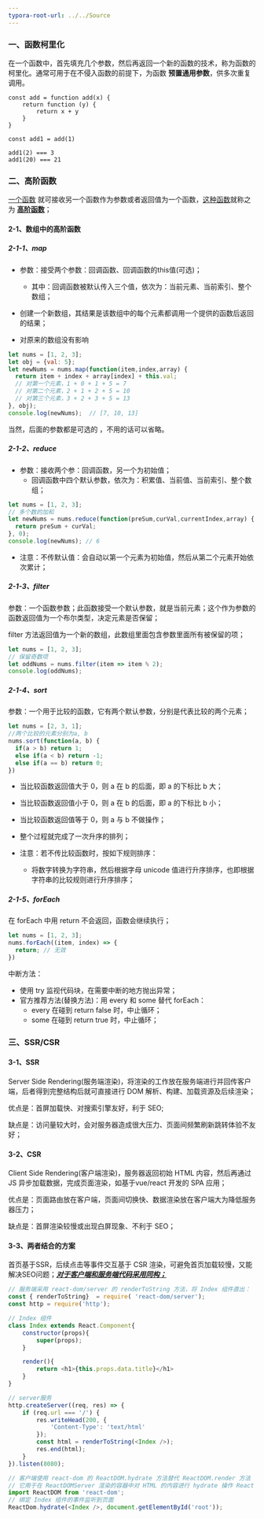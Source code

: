 ```yaml
---
typora-root-url: ../../Source
---
```




### 一、函数柯里化

在一个函数中，首先填充几个参数，然后再返回一个新的函数的技术，称为函数的柯里化。通常可用于在不侵入函数的前提下，为函数 **预置通用参数**，供多次重复调用。

```
const add = function add(x) {
	return function (y) {
		return x + y
	}
}

const add1 = add(1)

add1(2) === 3
add1(20) === 21
```



### 二、高阶函数

<u>一个函数</u> 就可接收另一个函数作为参数或者返回值为一个函数，<u>这种函数</u>就称之为 **<u>高阶函数</u>**；

#### 2-1、数组中的高阶函数

##### 2-1-1、map

- 参数：接受两个参数：回调函数、回调函数的this值(可选)；
  - 其中：回调函数被默认传入三个值，依次为：当前元素、当前索引、整个数组；

- 创建一个新数组，其结果是该数组中的每个元素都调用一个提供的函数后返回的结果；
- 对原来的数组没有影响

```js
let nums = [1, 2, 3];
let obj = {val: 5};
let newNums = nums.map(function(item,index,array) {
  return item + index + array[index] + this.val; 
  // 对第一个元素，1 + 0 + 1 + 5 = 7
  // 对第二个元素，2 + 1 + 2 + 5 = 10
  // 对第三个元素，3 + 2 + 3 + 5 = 13
}, obj);
console.log(newNums);  // [7, 10, 13]
```

当然，后面的参数都是可选的 ，不用的话可以省略。

##### 2-1-2、reduce

- 参数：接收两个参：回调函数，另一个为初始值；
  - 回调函数中四个默认参数，依次为：积累值、当前值、当前索引、整个数组；

```js
let nums = [1, 2, 3];
// 多个数的加和
let newNums = nums.reduce(function(preSum,curVal,currentIndex,array) {
  return preSum + curVal; 
}, 0);
console.log(newNums); // 6
```

- 注意：不传默认值：会自动以第一个元素为初始值，然后从第二个元素开始依次累计；



##### 2-1-3、filter

参数：一个函数参数；此函数接受一个默认参数，就是当前元素；这个作为参数的函数返回值为一个布尔类型，决定元素是否保留；

filter 方法返回值为一个新的数组，此数组里面包含参数里面所有被保留的项；

```js
let nums = [1, 2, 3];
// 保留奇数项
let oddNums = nums.filter(item => item % 2);
console.log(oddNums);
```

##### 2-1-4、sort

参数：一个用于比较的函数，它有两个默认参数，分别是代表比较的两个元素；

```js
let nums = [2, 3, 1];
//两个比较的元素分别为a, b
nums.sort(function(a, b) {
  if(a > b) return 1;
  else if(a < b) return -1;
  else if(a == b) return 0;
})
```

- 当比较函数返回值大于 0，则 a 在 b 的后面，即 a 的下标比 b 大；
- 当比较函数返回值小于 0，则 a 在 b 的后面，即 a 的下标比 b 小；
- 当比较函数返回值等于 0，则 a 与 b 不做操作；
- 整个过程就完成了一次升序的排列；

- 注意：若不传比较函数时，按如下规则排序：
  - 将数字转换为字符串，然后根据字母 unicode 值进行升序排序，也即根据字符串的比较规则进行升序排序；



##### 2-1-5、forEach

在 forEach 中用 return 不会返回，函数会继续执行；

```js
let nums = [1, 2, 3];
nums.forEach((item, index) => {
  return; // 无效
})
```

中断方法：

- 使用 try 监视代码块，在需要中断的地方抛出异常；
- 官方推荐方法(替换方法)：用 every 和 some 替代 forEach：
  - every 在碰到 return false 时，中止循环；
  - some 在碰到 return true 时，中止循环；



### 三、SSR/CSR

#### 3-1、SSR

Server Side Rendering(服务端渲染)，将渲染的工作放在服务端进行并回传客户端，后者得到完整结构后就可直接进行 DOM 解析、构建、加载资源及后续渲染；

优点是：首屏加载快、对搜索引擎友好，利于 SEO;

缺点是：访问量较大时，会对服务器造成很大压力、页面间频繁刷新跳转体验不友好；

#### 3-2、CSR

Client Side Rendering(客户端渲染)，服务器返回初始 HTML 内容，然后再通过 JS 异步加载数据，完成页面渲染，如基于vue/react 开发的 SPA 应用；

优点是：页面路由放在客户端，页面间切换快、数据渲染放在客户端大为降低服务器压力；

缺点是：首屏渲染较慢或出现白屏现象、不利于 SEO；

#### 3-3、两者结合的方案

首页基于SSR，后续点击等事件交互基于 CSR 渲染，可避免首页加载较慢，又能解决SEO问题；**<u>*对于客户端和服务端代码采用同构；*</u>**

```js
// 服务端采用 react-dom/server 的 renderToString 方法，将 Index 组件直出：
const { renderToString}  = require( 'react-dom/server');
const http = require('http');

// Index 组件
class Index extends React.Component{
    constructor(props){
        super(props);
    }

    render(){
        return <h1>{this.props.data.title}</h1>
    }
}

// server服务
http.createServer((req, res) => {
    if (req.url === '/') {
        res.writeHead(200, {
            'Content-Type': 'text/html'
        });
        const html = renderToString(<Index />);
        res.end(html);
    }
}).listen(8080);
```



```js
// 客户端使用 react-dom 的 ReactDOM.hydrate 方法替代 ReactDOM.render 方法
// 它用于在 ReactDOMServer 渲染的容器中对 HTML 的内容进行 hydrate 操作 React 会尝试在已有标记上绑定事件监听器。
import ReactDOM from 'react-dom';
// 绑定 Index 组件的事件监听到页面
ReactDom.hydrate(<Index />, document.getElementById('root'));
```